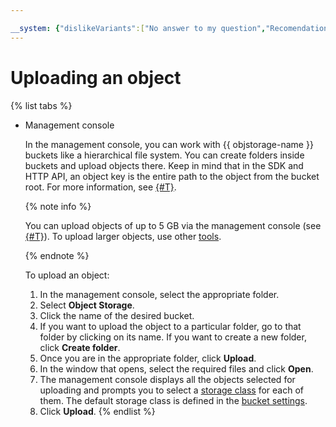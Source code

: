 ```yaml
---

__system: {"dislikeVariants":["No answer to my question","Recomendations didn't help","The content doesn't match title","Other"]}
---
```

# Uploading an object

{% list tabs %}

- Management console

  In the management console, you can work with {{ objstorage-name }} buckets like a hierarchical file system. You can create folders inside buckets and upload objects there. Keep in mind that in the SDK and HTTP API, an object key is the entire path to the object from the bucket root. For more information, see [{#T}](../../concepts/object.md).

  {% note info %}

  You can upload objects of up to 5 GB via the management console (see [{#T}](../../concepts/limits.md)). To upload larger objects, use other [tools](../../tools/index.md).

  {% endnote %}

  To upload an object:
  1. In the management console, select the appropriate folder.
  1. Select **Object Storage**.
  1. Click the name of the desired bucket.
  1. If you want to upload the object to a particular folder, go to that folder by clicking on its name. If you want to create a new folder, click **Create folder**.
  1. Once you are in the appropriate folder, click **Upload**.
  1. In the window that opens, select the required files and click **Open**.
  1. The management console displays all the objects selected for uploading and prompts you to select a [storage class](../../concepts/storage-class.md) for each of them. The default storage class is defined in the [bucket settings](../../concepts/bucket.md#bucket-settings).
  1. Click **Upload**.
{% endlist %}

